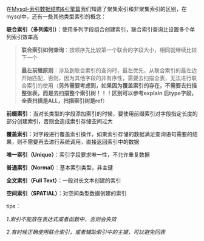 在[Mysql-索引数据结构&引擎篇](https://github.com/MasterWilliamCheng/codeman/blob/main/mysql/Mysql-%E7%B4%A2%E5%BC%95%E6%95%B0%E6%8D%AE%E7%BB%93%E6%9E%84%26%E5%BC%95%E6%93%8E%E7%AF%87.md)我们知道了聚集索引和非聚集索引的区别，在mysql中，还有一些其他类型索引的概念：

**联合索引（多列索引）**：使用多列字段组合创建索引，联合索引查询比设置多个单列索引效率高
> **联合索引如何查询**：按顺序先比较第一个联合的字段大小，相同就继续比较下一个
> 
> **最左前缀原则**：涉及到联合索引的查询时，最左优先，从联合索引的最左边开始匹配，否则，因为其他字段的非有序性，需要去扫描全表，无法进行联合索引的使用（**另外需要考虑到，如果因为覆盖索引的存在，不需要去扫描整张表，而是去扫描整个索引树！！！区别可以参考explain 后type字段，全表扫描是ALL，扫描索引树是ref**）

**前缀索引**：当对长类型的字段添加索引的时候，要使用前缀索引对字段指定长度的部分创建索引，否则会造成索引存储空间过大

**覆盖索引**：对字段进行覆盖索引操作，如果索引存储的数据满足查询语句需要的结果，则不需要再去进行系统调用，直接返回索引中的数据

**唯一索引（Unique）**：索引字段要求唯一性，不允许重复数据

**普通索引（Normal）**：基本索引类型，非主键

**全文索引（Full Text）**：一般对长文本创建的索引

**空间索引（SPATIAL）**：对空间类型数据创建的索引

tips：

*1.索引不能放在表达式或者函数中，否则会失效*

*2.有时候正确使用联合索引，或者辅助索引中的主键，可以避免回表*
